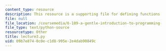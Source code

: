 ```yaml
---
content_type: resource
description: This resource is a supporting file for defining functions.
file: null
file_location: /coursemedia/6-189-a-gentle-introduction-to-programming-using-python-january-iap-2011/09b7e8740c0ec1d8995e2e4dab90849c_lecture3.py
file_type: text/python-source
resourcetype: Other
title: lecture3.py
uid: 09b7e874-0c0e-c1d8-995e-2e4dab90849c
---
```

